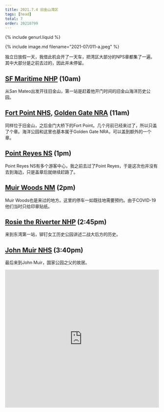 ```yaml
---
title: 2021.7.4 旧金山湾区
tags: [head]
total: 7
order: 20210799
---
```


{% include genurl.liquid %}

{% include image.md filename="2021-07/011-a.jpeg" %}

独立日放假一天，我借此机会开了一天车，把湾区大部分的NPS章都集了一遍。其中大部分是之前去过的，因此并未停留。

## [SF Maritime NHP]({{arr[0]}}) (10am)

从San Mateo出发开往旧金山，第一站是赶着他开门时间的旧金山海洋历史公园。

## [Fort Point NHS]({{arr[1]}}), [Golden Gate NRA]({{arr[2]}}) (11am)

同样位于旧金山，之后金门大桥下的Fort Point。几个月前已经来过了，所以只盖了个章。海洋公园和这里也基本属于Golden Gate NRA，可以盖到额外的一个章。

## [Point Reyes NS]({{arr[3]}}) (1pm)

Point Reyes NS有多个游客中心，我之前去过了Point Reyes，于是这次也并没有去到海边，只是盖章后就继续赶路了。

## [Muir Woods NM]({{arr[4]}}) (2pm)

Muir Woods也是来过的地方。这里的停车一如既往地需要预约。由于COVID-19他们当时只给印章贴纸。

## [Rosie the Riverter NHP]({{arr[5]}}) (2:45pm)

来到东湾第一站，铆钉女工历史公园讲述二战大后方的历史。

## [John Muir NHS]({{arr[6]}}) (3:40pm)

最后来到John Muir，国家公园之父的故居。

<iframe src="https://www.google.com/maps/embed?pb=!1m64!1m12!1m3!1d403499.68850325985!2d-122.74517699946902!3d37.805473596429906!2m3!1f0!2f0!3f0!3m2!1i1024!2i768!4f13.1!4m49!3e0!4m5!1s0x808f9e60efa95545%3A0xfd8efcf42dcc1ba7!2sSan%20Mateo%2C%20CA!3m2!1d37.5629917!2d-122.32552539999999!4m5!1s0x808580e1a8edb3ed%3A0xb71a9f534658cd95!2sSan%20Francisco%20Maritime%20National%20Historical%20Park%2C%20San%20Francisco%2C%20CA!3m2!1d37.807742999999995!2d-122.42415!4m5!1s0x808586ea2d51f4fd%3A0x7fed369d97026b39!2sFort%20Point%20National%20Historic%20Site%2C%20Marine%20Drive%2C%20San%20Francisco%2C%20CA!3m2!1d37.810611699999995!2d-122.47708999999999!4m5!1s0x8085c6af0224d5bf%3A0xf40da9f4a8fac6ab!2sBear%20Valley%20Visitor%20Center%2C%20Bear%20Valley%20Visitor%20Center%2C%20Bear%20Valley%20Visitor%20Center%20Access%20Road%2C%20Point%20Reyes%20Station%2C%20CA!3m2!1d38.041058199999995!2d-122.8002121!4m5!1s0x8085903936e29ad5%3A0xe31e5d81fcb8ae37!2sMuir%20Woods%20Visitor%20Center%2C%20Muir%20Woods%20Road%2C%20Mill%20Valley%2C%20CA!3m2!1d37.8928503!2d-122.57249789999999!4m5!1s0x8085787eb1401a3d%3A0xc760a8c36ff6686a!2sRosie%20the%20Riveter%20National%20Historical%20Park%2C%20Harbour%20Way%20South%20%233000%2C%20Richmond%2C%20CA!3m2!1d37.9097083!2d-122.3572222!4m5!1s0x8085650aee9f272d%3A0x5368373faad47a63!2sJohn%20Muir%20National%20Historic%20Site%2C%20Alhambra%20Avenue%2C%20Martinez%2C%20CA!3m2!1d37.992166399999995!2d-122.1310682!4m5!1s0x808f9e60efa95545%3A0xfd8efcf42dcc1ba7!2sSan%20Mateo%2C%20CA!3m2!1d37.5629917!2d-122.32552539999999!5e0!3m2!1sen!2sus!4v1652161739669!5m2!1sen!2sus" width="100%" height="450" style="border:0;" allowfullscreen="" loading="lazy" referrerpolicy="no-referrer-when-downgrade"></iframe>
